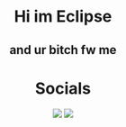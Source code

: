 <div align="center">

# Hi im Eclipse
## and ur bitch fw me

# Socials
<img src="https://discord.c99.nl/widget/theme-1/1027088799060209755.png"></img>
<img src="https://media.discordapp.net/attachments/1029409370913636392/1037002480246083714/unknown.png?width=271&height=86"></img>
